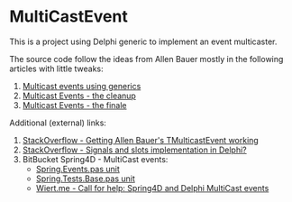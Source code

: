 # MultiCastEvent

This is a project using Delphi generic to implement an event multicaster.

The source code follow the ideas from Allen Bauer mostly in the following articles with little tweaks:

1. [Multicast events using generics](./doc/allen-01-multicast-events-using-generics.md)
1. [Multicast Events - the cleanup](./doc/allen-02-multicast-events-cleanup.md)
1. [Multicast Events - the finale](./doc/allen-03-multicast-events-finale.md)

Additional (external) links:

1. [StackOverflow - Getting Allen Bauer's TMulticastEvent<T> working](https://stackoverflow.com/questions/1225256/getting-allen-bauers-tmulticasteventt-working)
1. [StackOverflow - Signals and slots implementation in Delphi?](https://stackoverflow.com/questions/6788267/signals-and-slots-implementation-in-delphi/6788300#6788300)
1. BitBucket Spring4D - MultiCast events:
    * [Spring.Events.pas unit](https://bitbucket.org/sglienke/spring4d/src/master/Source/Base/Spring.Events.pas)
    * [Spring.Tests.Base.pas unit](https://bitbucket.org/sglienke/spring4d/src/master/Tests/Source/Base/Spring.Tests.Base.pas)
    * [Wiert.me - Call for help: Spring4D and Delphi MultiCast events](https://wiert.me/2014/04/22/call-for-help-spring4d-and-delphi-multicast-events-working-for-win32-win64-and-mac-os-x-x64-but-androidios-arm-help-needed/)
